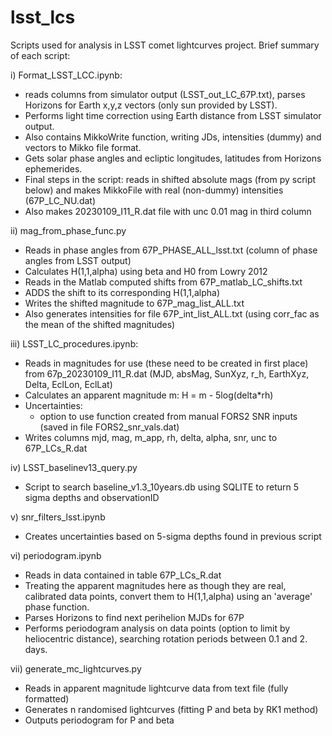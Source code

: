 # lsst_lcs

Scripts used for analysis in LSST comet lightcurves project. Brief summary of each script:

i) Format_LSST_LCC.ipynb:
- reads columns from simulator output (LSST_out_LC_67P.txt), parses Horizons for Earth x,y,z vectors (only sun provided by LSST).
- Performs light time correction using Earth distance from LSST simulator output.
- Also contains MikkoWrite function, writing JDs, intensities (dummy) and vectors to Mikko file format.
- Gets solar phase angles and ecliptic longitudes, latitudes from Horizons ephemerides.
- Final steps in the script: reads in shifted absolute mags (from py script below) and makes MikkoFile with real (non-dummy) intensities (67P_LC_NU.dat)
- Also makes 20230109_I11_R.dat file with unc 0.01 mag in third column

ii) mag_from_phase_func.py
- Reads in phase angles from 67P_PHASE_ALL_lsst.txt (column of phase angles from LSST output)
- Calculates H(1,1,alpha) using beta and H0 from Lowry 2012
- Reads in the Matlab computed shifts from 67P_matlab_LC_shifts.txt
- ADDS the shift to its corresponding H(1,1,alpha)
- Writes the shifted magnitude to 67P_mag_list_ALL.txt
- Also generates intensities for file 67P_int_list_ALL.txt (using corr_fac as the mean of the shifted magnitudes)

iii) LSST_LC_procedures.ipynb:
- Reads in magnitudes for use (these need to be created in first place) from 67p_20230109_I11_R.dat (MJD, absMag, SunXyz, r_h, EarthXyz, Delta, EclLon, EclLat)
- Calculates an apparent magnitude m: H = m - 5log(delta*rh)
- Uncertainties:
  - option to use function created from manual FORS2 SNR inputs (saved in file FORS2_snr_vals.dat)
- Writes columns mjd, mag, m_app, rh, delta, alpha, snr, unc to 67P_LCs_R.dat

iv) LSST_baselinev13_query.py
- Script to search baseline_v1.3_10years.db using SQLITE to return 5 sigma depths and observationID

v) snr_filters_lsst.ipynb
- Creates uncertainties based on 5-sigma depths found in previous script

vi) periodogram.ipynb
- Reads in data contained in table 67P_LCs_R.dat
- Treating the apparent magnitudes here as though they are real, calibrated data points, convert them to H(1,1,alpha) using an 'average' phase function.
- Parses Horizons to find next perihelion MJDs for 67P
- Performs periodogram analysis on data points (option to limit by heliocentric distance), searching rotation periods between 0.1 and 2. days.

vii) generate_mc_lightcurves.py
- Reads in apparent magnitude lightcurve data from text file (fully formatted)
- Generates n randomised lightcurves (fitting P and beta by RK1 method)
- Outputs periodogram for P and beta
